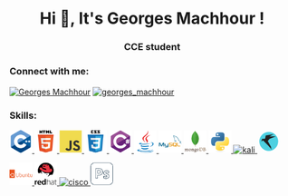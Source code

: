 <h1 align="center">Hi 👋, It's Georges Machhour !</h1>
<h3 align="center">CCE student</h3>



<h3 align="left">Connect with me:</h3>
<p align="left">
<a href="https://www.linkedin.com/in/georges-machhour-5993b1291/" target="blank"><img align="center" src="https://raw.githubusercontent.com/rahuldkjain/github-profile-readme-generator/master/src/images/icons/Social/linked-in-alt.svg" alt="Georges Machhour" height="30" width="40" /></a>
<a href="https://www.instagram.com/georges_machhour" target="blank"><img align="center" src="https://raw.githubusercontent.com/rahuldkjain/github-profile-readme-generator/master/src/images/icons/Social/instagram.svg" alt="georges_machhour" height="30" width="40" /></a>
</p>

<h3 align="left">Skills:</h3>

<p align="left"> 
  <a href="https://www.w3schools.com/cpp/" target="_blank" rel="noreferrer"> <img src="https://raw.githubusercontent.com/devicons/devicon/master/icons/cplusplus/cplusplus-original.svg" alt="cplusplus" width="40" height="40"/> </a> 
  <a href="https://www.w3schools.com/html/" target="_blank" rel="noreferrer"> <img src="https://raw.githubusercontent.com/devicons/devicon/master/icons/html5/html5-original-wordmark.svg" alt="html5" width="40" height="40"/> </a> 
  <a href="https://www.w3schools.com/js/" target="_blank" rel="noreferrer"> <img src="https://raw.githubusercontent.com/devicons/devicon/master/icons/javascript/javascript-original.svg" alt="javascript" width="40" height="40"/> </a> 
  <a href="https://www.w3schools.com/css/" target="_blank" rel="noreferrer"> <img src="https://raw.githubusercontent.com/devicons/devicon/master/icons/css3/css3-original-wordmark.svg" alt="css3" width="40" height="40"/> </a> 
  <a href="https://www.w3schools.com/cs/" target="_blank" rel="noreferrer"> <img src="https://raw.githubusercontent.com/devicons/devicon/master/icons/csharp/csharp-original.svg" alt="csharp" width="40" height="40"/> </a> 
  <a href="https://www.java.com" target="_blank" rel="noreferrer"> <img src="https://raw.githubusercontent.com/devicons/devicon/master/icons/java/java-original.svg" alt="java" width="40" height="40"/> </a> 
  <a href="https://www.mysql.com/" target="_blank" rel="noreferrer"> <img src="https://raw.githubusercontent.com/devicons/devicon/master/icons/mysql/mysql-original-wordmark.svg" alt="mysql" width="40" height="40"/> </a> 
  <a href="https://www.mongodb.com/" target="_blank" rel="noreferrer"> <img src="https://raw.githubusercontent.com/devicons/devicon/master/icons/mongodb/mongodb-original-wordmark.svg" alt="mongodb" width="40" height="40"/> </a> 
  <a href="https://www.python.org" target="_blank" rel="noreferrer"> <img src="https://raw.githubusercontent.com/devicons/devicon/master/icons/python/python-original.svg" alt="python" width="40" height="40"/> </a> 
  <a href="https://www.kali.org" target="_blank" rel="noreferrer"> <img src="https://images.cults3d.com/uhyzDKKCAxPt-W1_GCrbiD6Ix4g=/113x113/top/filters:format(webp)/https://fbi.cults3d.com/uploaders/13841081/illustration-file/b21c7a0c-1acd-4aa1-ac50-05898d1ddf94/Kali-logo.jpg" alt="kali" width="40" height="40"/> </a> 

<a href="https://www.parrotsec.org" target="_blank" rel="noreferrer">
    <object type="image/svg+xml" data="data:image/svg+xml,%3Csvg xmlns='http://www.w3.org/2000/svg' x='0px' y='0px' width='40' height='40' viewBox='0 0 48 48'%3E%3Ccircle cx='24' cy='24' r='20' fill='%234dd0e1'%3E%3C/circle%3E%3Cpolygon fill='%23212121' points='30.252,38.194 21.909,23.131 25.497,18.651 38.914,13.097 25.497,13.394 34.229,8.8 17.634,11.406 16.263,18.171 9.566,18.606 8.4,24.343 11.76,21.6 22.206,32.069 30.434,41.28 27.692,35.52'%3E%3C/polygon%3E%3C/svg%3E" width="40" height="40">
        Your browser does not support SVGs
    </object>
</a>





  <a href="https://www.ubuntu.com" target="_blank" rel="noreferrer"> <img src="https://raw.githubusercontent.com/devicons/devicon/master/icons/ubuntu/ubuntu-plain-wordmark.svg" alt="ubuntu" width="40" height="40"/> </a> 
  <a href="https://www.redhat.com" target="_blank" rel="noreferrer"> <img src="https://raw.githubusercontent.com/devicons/devicon/master/icons/redhat/redhat-original-wordmark.svg" alt="redhat" width="40" height="40"/> </a> 
  <a href="https://www.cisco.com" target="_blank" rel="noreferrer"> <img src="https://th.bing.com/th/id/R.3d98eb3871f42ed7f81737063b7d5511?rik=Dc%2flz7Mx3L3YLQ&pid=ImgRaw&r=0" alt="cisco" width="40" height="40"/> </a> 
  <a href="https://www.photoshop.com/en" target="_blank" rel="noreferrer"> <img src="https://raw.githubusercontent.com/devicons/devicon/master/icons/photoshop/photoshop-line.svg" alt="photoshop" width="40" height="40"/> </a> 
</p>

